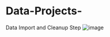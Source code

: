 # Data-Projects-

Data Import and Cleanup Step
![image](https://github.com/user-attachments/assets/088b533c-b7f5-458f-ad0e-e212fc721a75)

